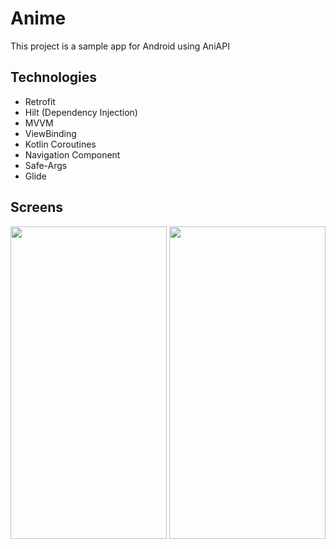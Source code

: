 # Anime
This project is a sample app for Android using AniAPI

## Technologies
- Retrofit
- Hilt (Dependency Injection)
- MVVM
- ViewBinding
- Kotlin Coroutines
- Navigation Component
- Safe-Args
- Glide

## Screens
<img src="https://user-images.githubusercontent.com/45658549/143136586-41f27f94-c3a0-49a8-ae90-becba2d53230.gif" height="500px" width="250px"/>
<img src="https://user-images.githubusercontent.com/45658549/143136740-7417c671-783b-4c0a-a93a-da71b45edfbc.gif" height="500px" width="250px"/>
